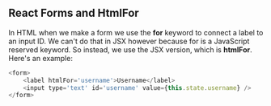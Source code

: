 ## React Forms and HtmlFor

In HTML when we make a form we use the **for** keyword to connect a label to an input ID. We can't do that in JSX however because for is a JavaScript reserved keyword. So instead, we use the JSX version, which is **htmlFor**. Here's an example:

```JavaScript
<form>
    <label htmlFor='username'>Username</label>
    <input type='text' id='username' value={this.state.username} />
</form>
```

